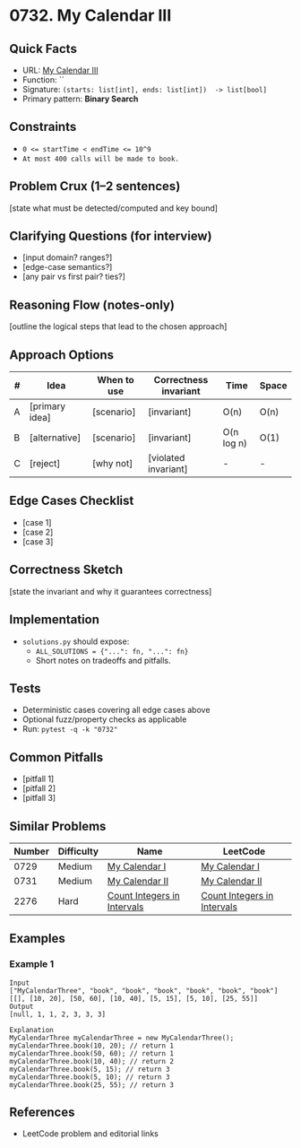 # 0732. My Calendar III

## Quick Facts

- URL: [My Calendar III](https://leetcode.com/problems/my-calendar-iii/)
- Function: \`\`
- Signature: `(starts: list[int], ends: list[int])  -> list[bool]`
- Primary pattern: **Binary Search**

## Constraints

- `0 <= startTime < endTime <= 10^9`
- `At most 400 calls will be made to book.`

## Problem Crux (1–2 sentences)

[state what must be detected/computed and key bound]

## Clarifying Questions (for interview)

- [input domain? ranges?]
- [edge-case semantics?]
- [any pair vs first pair? ties?]

## Reasoning Flow (notes-only)

[outline the logical steps that lead to the chosen approach]

## Approach Options

| # | Idea | When to use | Correctness invariant | Time | Space |
|---|------|-------------|-----------------------|------|-------|
| A | [primary idea] | [scenario] | [invariant] | O(n) | O(n) |
| B | [alternative] | [scenario] | [invariant] | O(n log n) | O(1) |
| C | [reject] | [why not] | [violated invariant] | - | - |

## Edge Cases Checklist

- [case 1]
- [case 2]
- [case 3]

## Correctness Sketch

[state the invariant and why it guarantees correctness]

## Implementation

- `solutions.py` should expose:
  - `ALL_SOLUTIONS = {"...": fn, "...": fn}`
  - Short notes on tradeoffs and pitfalls.

## Tests

- Deterministic cases covering all edge cases above
- Optional fuzz/property checks as applicable
- Run: `pytest -q -k "0732"`

## Common Pitfalls

- [pitfall 1]
- [pitfall 2]
- [pitfall 3]

## Similar Problems

| Number | Difficulty | Name | LeetCode |
|---|---|---|---|
| 0729 | Medium | [My Calendar I](../0729-my-calendar-i/readme.md) | [My Calendar I](https://leetcode.com/problems/my-calendar-i/) |
| 0731 | Medium | [My Calendar II](../0731-my-calendar-ii/readme.md) | [My Calendar II](https://leetcode.com/problems/my-calendar-ii/) |
| 2276 | Hard | [Count Integers in Intervals](../2276-count-integers-in-intervals/readme.md) | [Count Integers in Intervals](https://leetcode.com/problems/count-integers-in-intervals/) |

## Examples

### Example 1

```text
Input
["MyCalendarThree", "book", "book", "book", "book", "book", "book"]
[[], [10, 20], [50, 60], [10, 40], [5, 15], [5, 10], [25, 55]]
Output
[null, 1, 1, 2, 3, 3, 3]

Explanation
MyCalendarThree myCalendarThree = new MyCalendarThree();
myCalendarThree.book(10, 20); // return 1
myCalendarThree.book(50, 60); // return 1
myCalendarThree.book(10, 40); // return 2
myCalendarThree.book(5, 15); // return 3
myCalendarThree.book(5, 10); // return 3
myCalendarThree.book(25, 55); // return 3
```

## References

- LeetCode problem and editorial links
